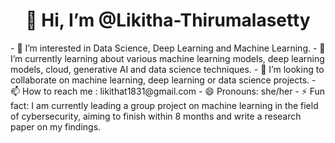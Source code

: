 <h1 align="center">👋 Hi, I’m @Likitha-Thirumalasetty</h1>
- 👀 I’m interested in Data Science, Deep Learning and Machine Learning.
- 🌱 I’m currently learning about various machine learning models, deep learning models, cloud, generative AI and data science techniques.
- 💞️ I’m looking to collaborate on machine learning, deep learning or data science projects.
- 📫 How to reach me : likithat1831@gmail.com
- 😄 Pronouns: she/her
- ⚡ Fun fact: I am currently leading a group project on machine learning in the field of cybersecurity, aiming to finish within 8 months and write a research paper on my findings.

<!---
Likitha-Thirumalasetty/Likitha-Thirumalasetty is a ✨ special ✨ repository because its `README.md` (this file) appears on your GitHub profile.
You can click the Preview link to take a look at your changes.
--->
